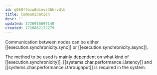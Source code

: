 ```yaml
---
id: q968ftbzw8dimvs36krvdlb
title: Communication
desc: ''
updated: 1726916697140
created: 1726862122279
---
```


Communication between nodes can be either [[execution.synchronicity.sync]] or [[execution.synchronicity.async]].

The method to be used is mainly dependent on what kind of [[execution.synchronicity]], [[systems.char.performance.i.latency]] and [[systems.char.performance.i.throughput]] is required in the system. 
